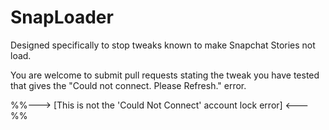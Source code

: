 # SnapLoader
Designed specifically to stop tweaks known to make Snapchat Stories not load.


You are welcome to submit pull requests stating the tweak you have tested that gives the "Could not connect. Please Refresh." error.


%%---> [This is not the 'Could Not Connect' account lock error] <---%%
